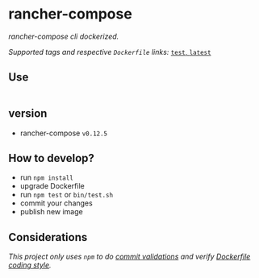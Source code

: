 # rancher-compose

_rancher-compose cli dockerized._

_Supported tags and respective `Dockerfile` links:_
[`test`, `latest`](Dockerfile)

## Use

```bash

```

## version

- rancher-compose `v0.12.5`

## How to develop?

- run `npm install`
- upgrade Dockerfile
- run `npm test` or `bin/test.sh`
- commit your changes
- publish new image

## Considerations

_This project only uses `npm` to do [commit validations](https://github.com/willsoto/validate-commit) and verify [Dockerfile coding style](https://github.com/redcoolbeans/dockerlint)._